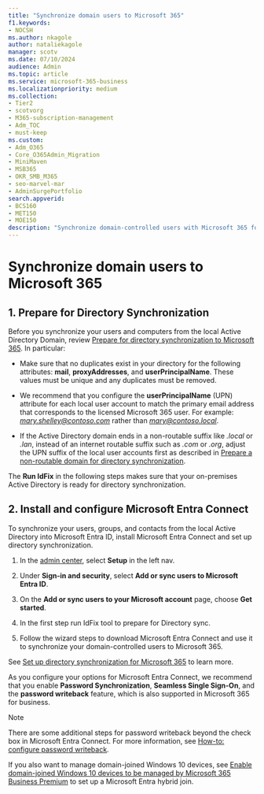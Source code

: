 ```yaml
---
title: "Synchronize domain users to Microsoft 365"
f1.keywords:
- NOCSH
ms.author: nkagole
author: nataliekagole
manager: scotv
ms.date: 07/10/2024
audience: Admin
ms.topic: article
ms.service: microsoft-365-business
ms.localizationpriority: medium
ms.collection: 
- Tier2
- scotvorg
- M365-subscription-management
- Adm_TOC 
- must-keep
ms.custom:
- Adm_O365
- Core_O365Admin_Migration
- MiniMaven
- MSB365
- OKR_SMB_M365
- seo-marvel-mar
- AdminSurgePortfolio
search.appverid:
- BCS160
- MET150
- MOE150
description: "Synchronize domain-controlled users with Microsoft 365 for business."
---
```


# Synchronize domain users to Microsoft 365

## 1. Prepare for Directory Synchronization

Before you synchronize your users and computers from the local Active Directory Domain, review [Prepare for directory synchronization to Microsoft 365](../../enterprise/prepare-for-directory-synchronization.md). In particular:

- Make sure that no duplicates exist in your directory for the following attributes: **mail**, **proxyAddresses**, and **userPrincipalName**. These values must be unique and any duplicates must be removed.

- We recommend that you configure the **userPrincipalName** (UPN) attribute for each local user account to match the primary email address that corresponds to the licensed Microsoft 365 user. For example: *mary.shelley@contoso.com* rather than *mary@contoso.local*.

- If the Active Directory domain ends in a non-routable suffix like *.local* or *.lan*, instead of an internet routable suffix such as *.com* or *.org*, adjust the UPN suffix of the local user accounts first as described in [Prepare a non-routable domain for directory synchronization](../../enterprise/prepare-a-non-routable-domain-for-directory-synchronization.md).

The **Run IdFix** in the following steps makes sure that your on-premises Active Directory is ready for directory synchronization.

<a name='2-install-and-configure-azure-ad-connect'></a>

## 2. Install and configure Microsoft Entra Connect

To synchronize your users, groups, and contacts from the local Active Directory into Microsoft Entra ID, install Microsoft Entra Connect and set up directory synchronization. 

 1. In the [admin center](https://go.microsoft.com/fwlink/p/?linkid=2024339), select **Setup** in the left nav.

 2. Under **Sign-in and security**, select **Add or sync users to Microsoft Entra ID**.

 3. On the **Add or sync users to your Microsoft account** page, choose **Get started**.

 4. In the first step  run IdFix tool to prepare for Directory sync.

 5. Follow the wizard steps to download Microsoft Entra Connect and use it to synchronize your domain-controlled users to Microsoft 365.

See [Set up directory synchronization for Microsoft 365](../../enterprise/set-up-directory-synchronization.md) to learn more.

As you configure your options for Microsoft Entra Connect, we recommend that you enable **Password Synchronization**, **Seamless Single Sign-On**, and the **password writeback** feature, which is also supported in Microsoft 365 for business.

> [!NOTE]
> There are some additional steps for password writeback beyond the check box in Microsoft Entra Connect. For more information, see [How-to: configure password writeback](/azure/active-directory/authentication/howto-sspr-writeback).

If you also want to manage domain-joined Windows 10 devices, see [Enable domain-joined Windows 10 devices to be managed by Microsoft 365 Business Premium](../../business-premium/m365bp-manage-windows-devices.md) to set up a Microsoft Entra hybrid join.
